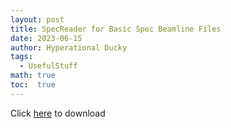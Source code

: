 ```yaml
---
layout: post
title: SpecReader for Basic Spec Beamline Files
date: 2023-06-15
author: Hyperational Ducky 
tags: 
  - UsefulStuff
math: true
toc:  true
---
```


Click <a href="https://github.com/Dobrowod/SpecReader">here</a> to download
